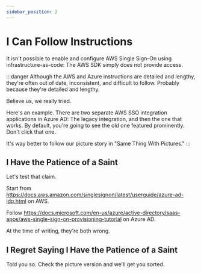 ```yaml
---
sidebar_position: 2
---
```


# I Can Follow Instructions

It isn't possible to enable and configure AWS Single Sign-On using infrastructure-as-code: The AWS SDK simply does not provide access.

:::danger
Although the AWS and Azure instructions are detailed and lengthy, they're often out of date, inconsistent, and difficult to follow. Probably because they're detailed and lengthy.

Believe us, we really tried.

Here's an example. There are two separate AWS SSO integration applications in Azure AD: The legacy integration, and then the one that works. By default, you're going to see the old one featured prominently. Don't click that one.

It's way better to follow our picture story in "Same Thing With Pictures."
:::

## I Have the Patience of a Saint

Let's test that claim.

Start from https://docs.aws.amazon.com/singlesignon/latest/userguide/azure-ad-idp.html on AWS.

Follow https://docs.microsoft.com/en-us/azure/active-directory/saas-apps/aws-single-sign-on-provisioning-tutorial on Azure AD.

At the time of writing, they're both wrong.

## I Regret Saying I Have the Patience of a Saint

Told you so. Check the picture version and we'll get you sorted.
